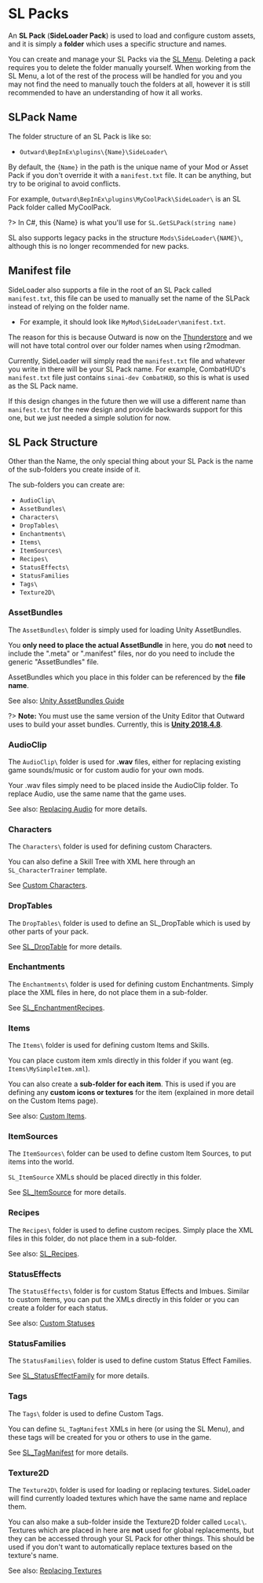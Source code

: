 # SL Packs

An <b>SL Pack</b> (<b>SideLoader Pack</b>) is used to load and configure custom assets, and it is simply a <b>folder</b> which uses a specific structure and names.

You can create and manage your SL Packs via the [SL Menu](Basics/SLMenu). Deleting a pack requires you to delete the folder manually yourself. When working from the SL Menu, a lot of the rest of the process will be handled for you and you may not find the need to manually touch the folders at all, however it is still recommended to have an understanding of how it all works.

## SLPack Name

The folder structure of an SL Pack is like so:
* `Outward\BepInEx\plugins\{Name}\SideLoader\`

By default, the `{Name}` in the path is the unique name of your Mod or Asset Pack if you don't override it with a `manifest.txt` file. It can be anything, but try to be original to avoid conflicts.

For example, `Outward\BepInEx\plugins\MyCoolPack\SideLoader\` is an SL Pack folder called MyCoolPack.

?> In C#, this {Name} is what you'll use for `SL.GetSLPack(string name)`

SL also supports legacy packs in the structure `Mods\SideLoader\{NAME}\`, although this is no longer recommended for new packs.

## Manifest file
SideLoader also supports a file in the root of an SL Pack called `manifest.txt`, this file can be used to manually set the name of the SLPack instead of relying on the folder name.

* For example, it should look like `MyMod\SideLoader\manifest.txt`.

The reason for this is because Outward is now on the [Thunderstore](https://thunderstore.io) and we will not have total control over our folder names when using r2modman.

Currently, SideLoader will simply read the `manifest.txt` file and whatever you write in there will be your SL Pack name. For example, CombatHUD's `manifest.txt` file just contains `sinai-dev CombatHUD`, so this is what is used as the SL Pack name.

If this design changes in the future then we will use a different name than `manifest.txt` for the new design and provide backwards support for this one, but we just needed a simple solution for now.

## SL Pack Structure
Other than the Name, the only special thing about your SL Pack is the name of the sub-folders you create inside of it.

The sub-folders you can create are:
* `AudioClip\`
* `AssetBundles\`
* `Characters\`
* `DropTables\`
* `Enchantments\`
* `Items\`
* `ItemSources\`
* `Recipes\`
* `StatusEffects\`
* `StatusFamilies`
* `Tags\`
* `Texture2D\`

### AssetBundles

The `AssetBundles\` folder is simply used for loading Unity AssetBundles.

You <b>only need to place the actual AssetBundle</b> in here, you do <b>not</b> need to include the ".meta" or ".manifest" files, nor do you need to include the generic "AssetBundles" file.

AssetBundles which you place in this folder can be referenced by the <b>file name</b>.

See also: [Unity AssetBundles Guide](https://docs.unity3d.com/Manual/AssetBundles-Workflow.html)

?> <b>Note:</b> You must use the same version of the Unity Editor that Outward uses to build your asset bundles. Currently, this is <b>[Unity 2018.4.8](https://download.unity3d.com/download_unity/9bc9d983d803/Windows64EditorInstaller/UnitySetup64-2018.4.8f1.exe)</b>.

### AudioClip

The `AudioClip\` folder is used for <b>.wav</b> files, either for replacing existing game sounds/music or for custom audio for your own mods.

Your .wav files simply need to be placed inside the AudioClip folder. To replace Audio, use the same name that the game uses. 

See also: [Replacing Audio](Guides/ReplacingAudio.md) for more details.

### Characters

The `Characters\` folder is used for defining custom Characters.

You can also define a Skill Tree with XML here through an `SL_CharacterTrainer` template.

See [Custom Characters](Guides/Characters.md).

### DropTables

The `DropTables\` folder is used to define an SL_DropTable which is used by other parts of your pack.

See [SL_DropTable](API/SL_DropTable) for more details.

### Enchantments

The `Enchantments\` folder is used for defining custom Enchantments. Simply place the XML files in here, do not place them in a sub-folder.

See [SL_EnchantmentRecipes](API/SL_EnchantmentRecipe.md).

### Items

The `Items\` folder is used for defining custom Items and Skills.

You can place custom item xmls directly in this folder if you want (eg. `Items\MySimpleItem.xml`).

You can also create a <b>sub-folder for each item</b>. This is used if you are defining any <b>custom icons or textures</b> for the item (explained in more detail on the Custom Items page).

See also: [Custom Items](Guides/Items.md).

### ItemSources

The `ItemSources\` folder can be used to define custom Item Sources, to put items into the world.

`SL_ItemSource` XMLs should be placed directly in this folder.

See [SL_ItemSource](API/SL_ItemSource.md) for more details.

### Recipes

The `Recipes\` folder is used to define custom recipes. Simply place the XML files in this folder, do not place them in a sub-folder.

See also: [SL_Recipes](API/SL_Recipe.md).

### StatusEffects

The `StatusEffects\` folder is for custom Status Effects and Imbues. Similar to custom items, you can put the XMLs directly in this folder or you can create a folder for each status.

See also: [Custom Statuses](Guides/StatusEffects.md)

### StatusFamilies

The `StatusFamilies\` folder is used to define custom Status Effect Families.

See [SL_StatusEffectFamily](API/SL_StatusEffectFamily.md) for more details.

### Tags

The `Tags\` folder is used to define Custom Tags.

You can define `SL_TagManifest` XMLs in here (or using the SL Menu), and these tags will be created for you or others to use in the game.

See [SL_TagManifest](API/SL_TagManifest.md) for more details.

### Texture2D

The `Texture2D\` folder is used for loading or replacing textures. SideLoader will find currently loaded textures which have the same name and replace them.

You can also make a sub-folder inside the Texture2D folder called `Local\`. Textures which are placed in here are <b>not</b> used for global replacements, but they can be accessed through your SL Pack for other things. This should be used if you don't want to automatically replace textures based on the texture's name.

See also: [Replacing Textures](Guides/ReplacingTextures.md)
